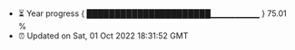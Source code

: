 - ⏳ Year progress { ██████████████████████▁▁▁▁▁▁▁▁ } 75.01 %
- ⏰ Updated on Sat, 01 Oct 2022 18:31:52 GMT

